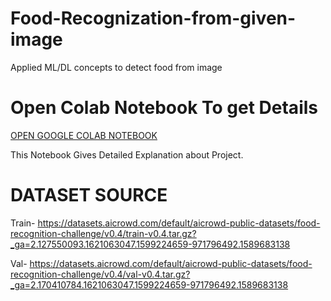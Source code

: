 # Food-Recognization-from-given-image
Applied ML/DL concepts to detect food from image
# Open Colab Notebook To get Details 
[OPEN GOOGLE COLAB NOTEBOOK](https://colab.research.google.com/drive/1d-oZPtW9qZh6M31EjlbKr2waagQMmT9K?usp=sharing)

This Notebook Gives Detailed Explanation about Project.

# DATASET SOURCE
Train- https://datasets.aicrowd.com/default/aicrowd-public-datasets/food-recognition-challenge/v0.4/train-v0.4.tar.gz?_ga=2.127550093.1621063047.1599224659-971796492.1589683138

Val- https://datasets.aicrowd.com/default/aicrowd-public-datasets/food-recognition-challenge/v0.4/val-v0.4.tar.gz?_ga=2.170410784.1621063047.1599224659-971796492.1589683138
